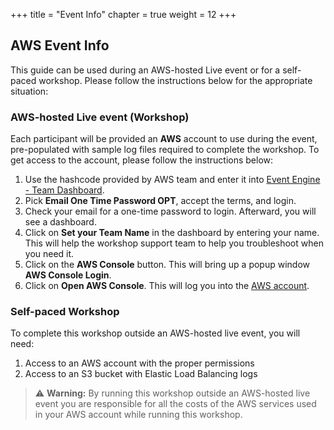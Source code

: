 +++
title = "Event Info"
chapter = true
weight = 12
+++

## AWS Event Info

This guide can be used during an AWS-hosted Live event or for a self-paced workshop.
Please follow the instructions below for the appropriate situation:

### AWS-hosted Live event (Workshop)

Each participant will be provided an **AWS** account to use during the event, pre-populated with sample log files required to complete the workshop.
To get access to the account, please follow the instructions below:

1. Use the hashcode provided by AWS team and enter it into [Event Engine - Team Dashboard](https://dashboard.eventengine.run/login).
2. Pick **Email One Time Password OPT**, accept the terms, and login.
3. Check your email for a one-time password to login. Afterward, you will see a dashboard.
4. Click on **Set your Team Name** in the dashboard by entering your name. This will help the workshop support team to help you troubleshoot when you need it.
5. Click on the **AWS Console** button. This will bring up a popup window **AWS Console Login**.
6. Click on **Open AWS Console**. This will log you into the [AWS account](https://<insert_link).

### Self-paced Workshop 

To complete this workshop outside an AWS-hosted live event, you will need:

1. Access to an AWS account with the proper permissions
2. Access to an S3 bucket with Elastic Load Balancing logs

> :warning: **Warning:** By running this workshop outside an AWS-hosted live event you are responsible for all the costs of the AWS services used in your AWS account while running this workshop.